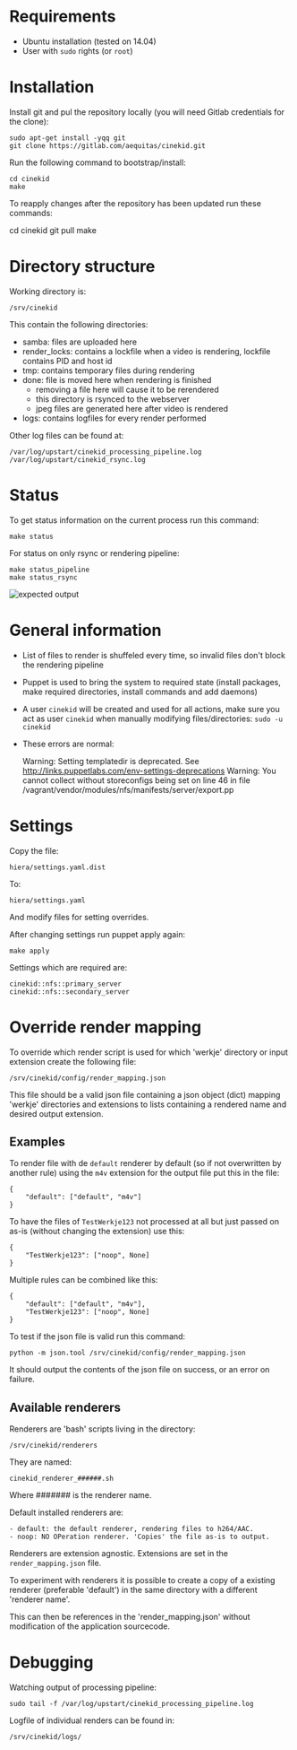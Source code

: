 # Requirements

- Ubuntu installation (tested on 14.04)
- User with `sudo` rights (or `root`)

# Installation

Install git and pul the repository locally (you will need Gitlab credentials for the clone):

    sudo apt-get install -yqq git
    git clone https://gitlab.com/aequitas/cinekid.git

Run the following command to bootstrap/install:

    cd cinekid
    make

To reapply changes after the repository has been updated run these commands:

   cd cinekid
   git pull
   make

# Directory structure

Working directory is:

    /srv/cinekid

This contain the following directories:

- samba: files are uploaded here
- render_locks: contains a lockfile when a video is rendering, lockfile contains PID and host id
- tmp: contains temporary files during rendering
- done: file is moved here when rendering is finished
    - removing a file here will cause it to be rerendered
    - this directory is rsynced to the webserver
    - jpeg files are generated here after video is rendered
- logs: contains logfiles for every render performed


Other log files can be found at:

    /var/log/upstart/cinekid_processing_pipeline.log
    /var/log/upstart/cinekid_rsync.log

# Status

To get status information on the current process run this command:

    make status

For status on only rsync or rendering pipeline:

    make status_pipeline
    make status_rsync

![expected output](https://gitlab.com/aequitas/cinekid/raw/master/expected%20output.png)

# General information

- List of files to render is shuffeled every time, so invalid files don't block the rendering pipeline
- Puppet is used to bring the system to required state (install packages, make required directories, install commands and add daemons)
- A user `cinekid` will be created and used for all actions, make sure you act as user `cinekid` when manually modifying files/directories: `sudo -u cinekid`
- These errors are normal:

    Warning: Setting templatedir is deprecated. See http://links.puppetlabs.com/env-settings-deprecations
    Warning: You cannot collect without storeconfigs being set on line 46 in file /vagrant/vendor/modules/nfs/manifests/server/export.pp

# Settings

Copy the file:

    hiera/settings.yaml.dist

To:

    hiera/settings.yaml

And modify files for setting overrides.

After changing settings run puppet apply again:

    make apply

Settings which are required are:

    cinekid::nfs::primary_server
    cinekid::nfs::secondary_server

# Override render mapping

To override which render script is used for which 'werkje' directory or input extension create the following file:

    /srv/cinekid/config/render_mapping.json

This file should be a valid json file containing a json object (dict) mapping 'werkje' directories and extensions to lists containing a rendered name and desired output extension.

## Examples

To render file with de `default` renderer by default (so if not overwritten by another rule) using the `m4v` extension for the output file put this in the file:

    {
        "default": ["default", "m4v"]
    }

To have the files of `TestWerkje123` not processed at all but just passed on as-is (without changing the extension) use this:

    {
        "TestWerkje123": ["noop", None]
    }

Multiple rules can be combined like this:

    {
        "default": ["default", "m4v"],
        "TestWerkje123": ["noop", None]
    }

To test if the json file is valid run this command:

    python -m json.tool /srv/cinekid/config/render_mapping.json

It should output the contents of the json file on success, or an error on failure.

## Available renderers

Renderers are 'bash' scripts living in the directory:

    /srv/cinekid/renderers

They are named:

    cinekid_renderer_######.sh

Where ####### is the renderer name.

Default installed renderers are:

    - default: the default renderer, rendering files to h264/AAC.
    - noop: NO OPeration renderer. 'Copies' the file as-is to output.

Renderers are extension agnostic. Extensions are set in the `render_mapping.json` file.

To experiment with renderers it is possible to create a copy of a existing renderer (preferable 'default') in the same directory with a different 'renderer name'.

This can then be references in the 'render_mapping.json' without modification of the application sourcecode.

# Debugging

Watching output of processing pipeline:

    sudo tail -f /var/log/upstart/cinekid_processing_pipeline.log

Logfile of individual renders can be found in:

    /srv/cinekid/logs/
